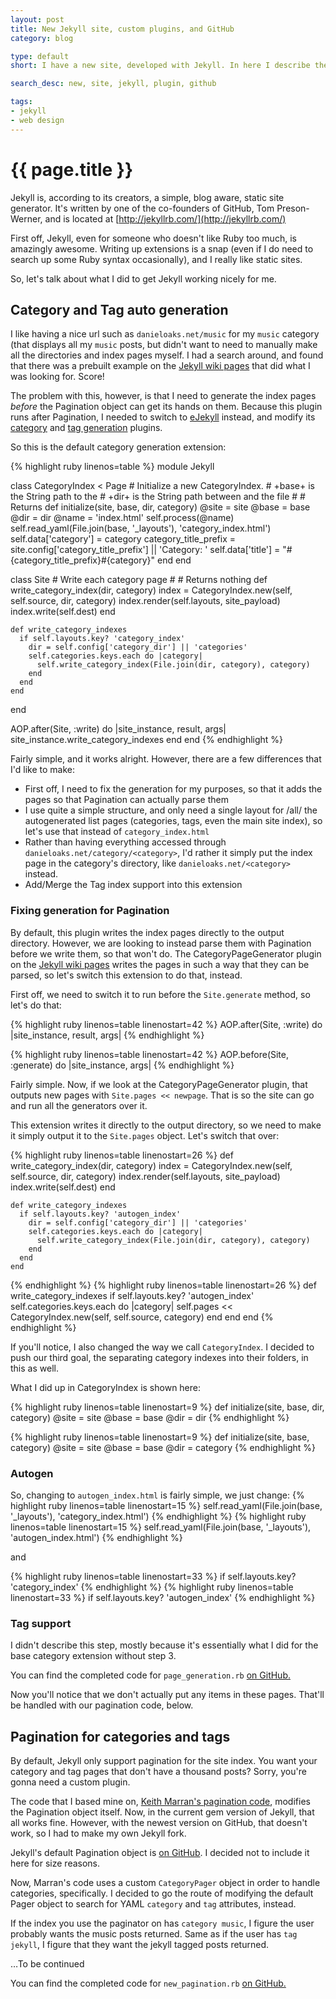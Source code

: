 ```yaml
---
layout: post
title: New Jekyll site, custom plugins, and GitHub
category: blog

type: default
short: I have a new site, developed with Jekyll. In here I describe the plugins I've hacked up so far, to get everything working nicely…

search_desc: new, site, jekyll, plugin, github

tags:
- jekyll
- web design
---
```


# {{ page.title }}

Jekyll is, according to its creators, a simple, blog aware, static site generator. It's written by one of the co-founders of GitHub, Tom Preson-Werner, and is located at [http://jekyllrb.com/](http://jekyllrb.com/)

First off, Jekyll, even for someone who doesn't like Ruby too much, is amazingly awesome. Writing up extensions is a snap (even if I do need to search up some Ruby syntax occasionally), and I really like static sites.

So, let's talk about what I did to get Jekyll working nicely for me.


## Category and Tag auto generation

I like having a nice url such as ```danieloaks.net/music``` for my ```music``` category (that displays all my ```music``` posts, but didn't want to need to manually make all the directories and index pages myself. I had a search around, and found that there was a prebuilt example on the [Jekyll wiki pages](https://github.com/mojombo/jekyll/wiki/Plugins) that did what I was looking for. Score!

The problem with this, however, is that I need to generate the index pages *before* the Pagination object can get its hands on them. Because this plugin runs after Pagination, I needed to switch to [eJekyll](http://rfelix.com/2010/01/19/jekyll-extensions-minus-equal-pain/) instead, and modify its [category](https://github.com/rfelix/my_jekyll_extensions/blob/master/category_gen/category_gen.rb) and [tag generation](https://github.com/rfelix/my_jekyll_extensions/blob/master/tag_gen/tag_gen.rb) plugins.

So this is the default category generation extension:

{% highlight ruby linenos=table %}
module Jekyll
  
  class CategoryIndex < Page
    # Initialize a new CategoryIndex.
    # +base+ is the String path to the <source>
    # +dir+ is the String path between <source> and the file
    #
    # Returns <CategoryIndex>
    def initialize(site, base, dir, category)
      @site = site
      @base = base
      @dir = dir
      @name = 'index.html'
      self.process(@name)
      self.read_yaml(File.join(base, '_layouts'), 'category_index.html')
      self.data['category'] = category
      category_title_prefix = site.config['category_title_prefix'] || 'Category: '
      self.data['title'] = "#{category_title_prefix}#{category}"
    end
  end
  
  class Site
    # Write each category page
    #
    # Returns nothing
    def write_category_index(dir, category)
      index = CategoryIndex.new(self, self.source, dir, category)
      index.render(self.layouts, site_payload)
      index.write(self.dest)
    end

    def write_category_indexes
      if self.layouts.key? 'category_index'
        dir = self.config['category_dir'] || 'categories'
        self.categories.keys.each do |category|
          self.write_category_index(File.join(dir, category), category)
        end
      end
    end
  end
  
  AOP.after(Site, :write) do |site_instance, result, args|
    site_instance.write_category_indexes
  end
end
{% endhighlight %}

Fairly simple, and it works alright. However, there are a few differences that I'd like to make:

* First off, I need to fix the generation for my purposes, so that it adds the pages so that Pagination can actually parse them
* I use quite a simple structure, and only need a single layout for /all/ the autogenerated list pages (categories, tags, even the main site index), so let's use that instead of ```category_index.html```
* Rather than having everything accessed through ```danieloaks.net/category/<category>```, I'd rather it simply put the index page in the category's directory, like ```danieloaks.net/<category>``` instead.
* Add/Merge the Tag index support into this extension

### Fixing generation for Pagination
By default, this plugin writes the index pages directly to the output directory. However, we are looking to instead parse them with Pagination before we write them, so that won't do. The CategoryPageGenerator plugin on the [Jekyll wiki pages](https://github.com/mojombo/jekyll/wiki/Plugins) writes the pages in such a way that they can be parsed, so let's switch this extension to do that, instead.

First off, we need to switch it to run before the ```Site.generate``` method, so let's do that:

{% highlight ruby linenos=table linenostart=42 %}
  AOP.after(Site, :write) do |site_instance, result, args|
{% endhighlight %}

{% highlight ruby linenos=table linenostart=42 %}
  AOP.before(Site, :generate) do |site_instance, args|
{% endhighlight %}

Fairly simple. Now, if we look at the CategoryPageGenerator plugin, that outputs new pages with ```Site.pages << newpage```. That is so the site can go and run all the generators over it.

This extension writes it directly to the output directory, so we need to make it simply output it to the ```Site.pages``` object. Let's switch that over:

{% highlight ruby linenos=table linenostart=26 %}
    def write_category_index(dir, category)
      index = CategoryIndex.new(self, self.source, dir, category)
      index.render(self.layouts, site_payload)
      index.write(self.dest)
    end

    def write_category_indexes
      if self.layouts.key? 'autogen_index'
        dir = self.config['category_dir'] || 'categories'
        self.categories.keys.each do |category|
          self.write_category_index(File.join(dir, category), category)
        end
      end
    end
{% endhighlight %}
{% highlight ruby linenos=table linenostart=26 %}
    def write_category_indexes
      if self.layouts.key? 'autogen_index'
        self.categories.keys.each do |category|
          self.pages << CategoryIndex.new(self, self.source, category)
        end
      end
    end
{% endhighlight %}

If you'll notice, I also changed the way we call ```CategoryIndex```. I decided to push our third goal, the separating category indexes into their folders, in this as well.

What I did up in CategoryIndex is shown here:

{% highlight ruby linenos=table linenostart=9 %}
    def initialize(site, base, dir, category)
      @site = site
      @base = base
      @dir = dir
{% endhighlight %}

{% highlight ruby linenos=table linenostart=9 %}
    def initialize(site, base, category)
      @site = site
      @base = base
      @dir = category
{% endhighlight %}

### Autogen
So, changing to ```autogen_index.html``` is fairly simple, we just change:
{% highlight ruby linenos=table linenostart=15 %}
      self.read_yaml(File.join(base, '_layouts'), 'category_index.html')
{% endhighlight %}
{% highlight ruby linenos=table linenostart=15 %}
      self.read_yaml(File.join(base, '_layouts'), 'autogen_index.html')
{% endhighlight %}

and

{% highlight ruby linenos=table linenostart=33 %}
      if self.layouts.key? 'category_index'
{% endhighlight %}
{% highlight ruby linenos=table linenostart=33 %}
      if self.layouts.key? 'autogen_index'
{% endhighlight %}

### Tag support
I didn't describe this step, mostly because it's essentially what I did for the base category extension without step 3.

You can find the completed code for ```page_generation.rb``` [on GitHub.](https://github.com/DanielOaks/danieloaks.github.com/blob/source/_extensions/page_generation.rb)

Now you'll notice that we don't actually put any items in these pages. That'll be handled with our pagination code, below.


## Pagination for categories and tags

By default, Jekyll only support pagination for the site index. You want your category and tag pages that don't have a thousand posts? Sorry, you're gonna need a custom plugin.

The code that I based mine on, [Keith Marran's pagination code](http://www.marran.com/tech/category-pagination-in-jekyll/), modifies the Pagination object itself. Now, in the current gem version of Jekyll, that all works fine. However, with the newest version on GitHub, that doesn't work, so I had to make my own Jekyll fork.

Jekyll's default Pagination object is [on GitHub](https://github.com/mojombo/jekyll/blob/master/lib/jekyll/generators/pagination.rb). I decided not to include it here for size reasons.

Now, Marran's code uses a custom ```CategoryPager``` object in order to handle categories, specifically. I decided to go the route of modifying the default Pager object to search for YAML ```category``` and ```tag``` attributes, instead.

If the index you use the paginator on has ```category music```, I figure the user probably wants the music posts returned. Same as if the user has ```tag jekyll```, I figure that they want the jekyll tagged posts returned.

…To be continued


You can find the completed code for ```new_pagination.rb``` [on GitHub.](https://github.com/DanielOaks/jekyll/blob/master/lib/jekyll/generators/pagination.rb)
